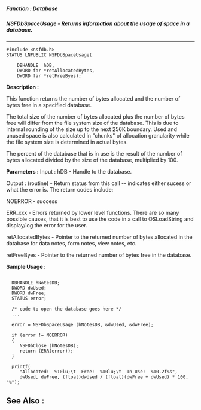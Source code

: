 ##### Function : Database
##### NSFDbSpaceUsage - Returns information about the usage of space in a database.
---
```
#include <nsfdb.h>
STATUS LNPUBLIC NSFDbSpaceUsage(

	DBHANDLE  hDB,
	DWORD far *retAllocatedBytes,
	DWORD far *retFreeByes);
```
**Description :**

This function returns the number of bytes allocated and the number of bytes 
free in a specified database.

The total size of  the number of bytes allocated plus the number of bytes free 
will differ from the file system size of the database.  This is due to internal 
rounding of the size up to the next 256K boundary.  Used and unused space is 
also calculated in "chunks" of allocation granularity while the file system 
size is determined in actual bytes.

The percent of the database that is in use is the result of the number of bytes 
allocated divided by the size of the database, multiplied by 100.

**Parameters :**
Input :
hDB  -  Handle to the database.

Output :
(routine)  -  Return status from this call -- indicates either sucess or what the error is. The return codes include:

NOERROR - success

ERR_xxx - Errors returned by lower level functions.  There are so many possible causes, that  it is best to use the code in a call to OSLoadString and display/log the error for the user.


retAllocatedBytes  -  Pointer to the returned number of bytes allocated in the database for data notes, form notes, view notes, etc.

retFreeByes  -  Pointer to the returned number of bytes free in the database.


**Sample Usage :**
```

  DBHANDLE hNotesDB;
  DWORD dwUsed;
  DWORD dwFree;
  STATUS error;
  
  /* code to open the database goes here */
  ...

  error = NSFDbSpaceUsage (hNotesDB, &dwUsed, &dwFree);

  if (error != NOERROR)
  {
     NSFDbClose (hNotesDB);
     return (ERR(error));
  }

  printf(
     "Allocated:  %10lu;\t  Free:  %10lu;\t  In Use:  %10.2f%s",
     dwUsed, dwFree, (float)dwUsed / (float)(dwFree + dwUsed) * 100, "%");

```
**See Also :**
---
